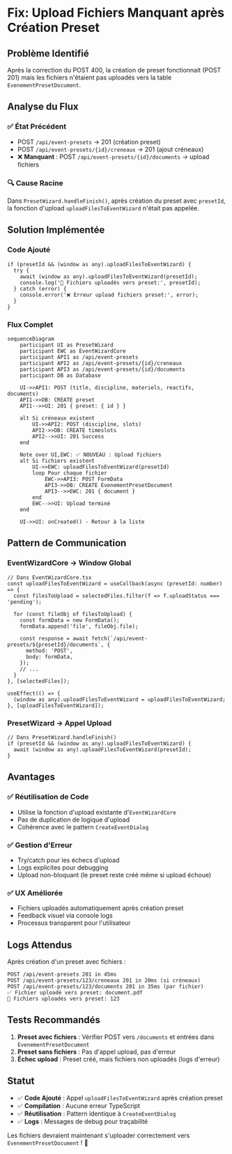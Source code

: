 # Fix: Upload Fichiers Manquant après Création Preset

## Problème Identifié

Après la correction du POST 400, la création de preset fonctionnait (POST 201) mais les fichiers n'étaient pas uploadés vers la table `EvenementPresetDocument`.

## Analyse du Flux

### ✅ État Précédent
- POST `/api/event-presets` → 201 (création preset)
- POST `/api/event-presets/{id}/creneaux` → 201 (ajout créneaux)
- ❌ **Manquant** : POST `/api/event-presets/{id}/documents` → upload fichiers

### 🔍 Cause Racine

Dans `PresetWizard.handleFinish()`, après création du preset avec `presetId`, la fonction d'upload `uploadFilesToEventWizard` n'était pas appelée.

## Solution Implémentée

### Code Ajouté

```tsx
if (presetId && (window as any).uploadFilesToEventWizard) {
  try {
    await (window as any).uploadFilesToEventWizard(presetId);
    console.log('📄 Fichiers uploadés vers preset:', presetId);
  } catch (error) {
    console.error('❌ Erreur upload fichiers preset:', error);
  }
}
```

### Flux Complet

```mermaid
sequenceDiagram
    participant UI as PresetWizard
    participant EWC as EventWizardCore
    participant API1 as /api/event-presets
    participant API2 as /api/event-presets/{id}/creneaux
    participant API3 as /api/event-presets/{id}/documents
    participant DB as Database

    UI->>API1: POST (title, discipline, materiels, reactifs, documents)
    API1->>DB: CREATE preset
    API1-->>UI: 201 { preset: { id } }
    
    alt Si créneaux existent
        UI->>API2: POST (discipline, slots)
        API2->>DB: CREATE timeslots
        API2-->>UI: 201 Success
    end
    
    Note over UI,EWC: ✅ NOUVEAU : Upload fichiers
    alt Si fichiers existent
        UI->>EWC: uploadFilesToEventWizard(presetId)
        loop Pour chaque fichier
            EWC->>API3: POST FormData
            API3->>DB: CREATE EvenementPresetDocument
            API3-->>EWC: 201 { document }
        end
        EWC-->>UI: Upload terminé
    end
    
    UI->>UI: onCreated() - Retour à la liste
```

## Pattern de Communication

### EventWizardCore → Window Global
```tsx
// Dans EventWizardCore.tsx
const uploadFilesToEventWizard = useCallback(async (presetId: number) => {
  const filesToUpload = selectedFiles.filter(f => f.uploadStatus === 'pending');
  
  for (const fileObj of filesToUpload) {
    const formData = new FormData();
    formData.append('file', fileObj.file);
    
    const response = await fetch(`/api/event-presets/${presetId}/documents`, {
      method: 'POST',
      body: formData,
    });
    // ...
  }
}, [selectedFiles]);

useEffect(() => {
  (window as any).uploadFilesToEventWizard = uploadFilesToEventWizard;
}, [uploadFilesToEventWizard]);
```

### PresetWizard → Appel Upload
```tsx
// Dans PresetWizard.handleFinish()
if (presetId && (window as any).uploadFilesToEventWizard) {
  await (window as any).uploadFilesToEventWizard(presetId);
}
```

## Avantages

### ✅ **Réutilisation de Code**
- Utilise la fonction d'upload existante d'`EventWizardCore`
- Pas de duplication de logique d'upload
- Cohérence avec le pattern `CreateEventDialog`

### ✅ **Gestion d'Erreur**
- Try/catch pour les échecs d'upload
- Logs explicites pour debugging
- Upload non-bloquant (le preset reste créé même si upload échoue)

### ✅ **UX Améliorée**
- Fichiers uploadés automatiquement après création preset
- Feedback visuel via console logs
- Processus transparent pour l'utilisateur

## Logs Attendus

Après création d'un preset avec fichiers :
```
POST /api/event-presets 201 in 45ms
POST /api/event-presets/123/creneaux 201 in 20ms (si créneaux)
POST /api/event-presets/123/documents 201 in 35ms (par fichier)
✅ Fichier uploadé vers preset: document.pdf
📄 Fichiers uploadés vers preset: 123
```

## Tests Recommandés

1. **Preset avec fichiers** : Vérifier POST vers `/documents` et entrées dans `EvenementPresetDocument`
2. **Preset sans fichiers** : Pas d'appel upload, pas d'erreur
3. **Échec upload** : Preset créé, mais fichiers non uploadés (logs d'erreur)

## Statut

- ✅ **Code Ajouté** : Appel `uploadFilesToEventWizard` après création preset
- ✅ **Compilation** : Aucune erreur TypeScript
- ✅ **Réutilisation** : Pattern identique à `CreateEventDialog`
- ✅ **Logs** : Messages de debug pour traçabilité

Les fichiers devraient maintenant s'uploader correctement vers `EvenementPresetDocument` ! 🎉
